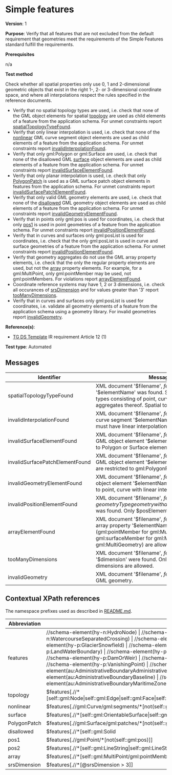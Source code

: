 # Simple features

**Version**: 1

**Purpose**: Verify that all features that are not excluded from the default requirement that geometries meet the requirements of the Simple Features standard fulfill the requirements. 

**Prerequisites**

n/a

**Test method**

Check whether all spatial properties only use 0, 1 and 2-dimensional geometric objects that exist in the right 1-, 2- or 3-dimensional coordinate space, and where all interpolations respect the rules specified in the reference documents.

* Verify that no spatial topology types are used, i.e. check that none of the GML object elements for spatial [topology](#topology) are used as child elements of a feature from the application schema. For unmet constraints report [spatialTopologyTypeFound](#spatialTopologyTypeFound).
* Verify that only linear interpolation is used, i.e. check that none of the [nonlinear](#nonlinear) GML curve segment object elements are used as child elements of a feature from the application schema. For unmet constraints report [invalidInterpolationFound](#invalidInterpolationFound).
* Verify that only gml:Polygon or gml:Surface are used, i.e. check that none of the disallowed GML [surface](#surface) object elements are used as child elements of a feature from the application schema. For unmet constraints report [invalidSurfaceElementFound](#invalidSurfaceElementFound).
* Verify that only planar interpolation is used, i.e. check that only [PolygonPatch](#PolygonPatch) is used as a GML surface patch object elements in features from the application schema. For unmet constraints report [invalidSurfacePatchElementFound](#invalidSurfacePatchElementFound).
* Verify that only valid GML geometry elements are used, i.e. check that none of the [disallowed](#disallowed) GML geometry object elements are used as child elements of a feature from the application schema. For unmet constraints report [invalidGeometryElementFound](#invalidGeometryElementFound).
* Verify that in points only gml:pos is used for coordinates, i.e. check that only [pos1](#pos1) is used in point geometries of a feature from the application schema. For unmet constraints report [invalidPositionElementFound](#invalidPositionElementFound).
* Verify that in curves and surfaces only gml:posList is used for coordinates, i.e. check that the only gml:posList is used in curve and surface geometries of a feature from the application schema. For unmet constraints report [invalidPositionElementFound](#invalidPositionElementFound).
* Verify that geometry aggregates do not use the GML array property elements, i.e. check that the only the regular property elements are used, but not the [array](#array) property elements. For example, for a gml:MultiPoint, only gml:pointMember may be used, not gml:pointMembers. For violations report [arrayElementFound](#arrayElementFound).
* Coordinate reference systems may have 1, 2 or 3 dimensions, i.e. check all occurances of [srsDimension](#srsDimension) and for values greater than '3' report [tooManyDimensions](#tooManyDimensions).
* Verify that in curves and surfaces only gml:posList is used for coordinates, i.e. validate all geometry elements of a feature from the application schema using a geometry library. For invalid geometries report [invalidGeometry](#invalidGeometry).

**Reference(s)**: 

* [TG DS Template](http://inspire.ec.europa.eu/id/ats/data/3.0rc3/schemas/README#ref_TG_DS_tmpl) IR requirement Article 12 (1)

**Test type**: Automated

## Messages

Identifier  |  Message text (parameters start with '$')
---------------------------------------------------------- | -------------------------------------------------------------------------
spatialTopologyTypeFound <a name="spatialTopologyTypeFound"/>  |  XML document '$filename', $featureType '$gmlid': A spatial topology element '$elementName' was found. Spatial properties are limited to the set of geometric types consisting of point, curve with linear interpolation, planar surface, or aggregates thereof. Spatial topology is excluded.
invalidInterpolationFound <a name="invalidInterpolationFound"/>  |  XML document '$filename', $featureType '$gmlid': A curve geometry with an invalid curve segment '$elementName' was found. Curves (standalone or within surfaces) must have linear interpolation (LineString, Curve with LineStringSegment segments).
invalidSurfaceElementFound <a name="invalidSurfaceElementFound"/>  |  XML document '$filename', $featureType '$gmlid': A surface geometry with an invalid GML object element '$elementName' was found. Planar surface types are restricted to Polygon or Surface elements.
invalidSurfacePatchElementFound <a name="invalidSurfacePatchElementFound"/>  |  XML document '$filename', $featureType '$gmlid': A surface geometry with an invalid GML object element '$elementName' for surface patches was found. Surface patches are restricted to gml:PolygonPatch elements.
invalidGeometryElementFound <a name="invalidGeometryElementFound"/>  |  XML document '$filename', $featureType '$gmlid': A geometry with an invalid GML object element '$elementName' was found. Supported geometry types are restricted to point, curve with linear interpolation, planar surface, or aggregates thereof.
invalidPositionElementFound <a name="invalidPositionElementFound"/>  |  XML document '$filename', $featureType '$gmlid': A $geometryType geometry with an invalid GML object element for coordinates '$elementName' was found. Only $posElementName is allowed.
arrayElementFound <a name="arrayElementFound"/>  |  XML document '$filename', $featureType '$gmlid': A geometric aggregate using the array property '$elementName' was found. Only the standard properties (gml:pointMember for gml:MultiPoint, gml:curveMember for gml:MultiCurve, gml:surfaceMember for gml:MultiSurface, and gml:geometryMember for gml:MultiGeometry) are allowed.
tooManyDimensions <a name="tooManyDimensions"/>  |  XML document '$filename', $featureType '$gmlid': Coordinates with a dimension '$dimension' were found. Only coordinate reference systems with 1, 2 or 3 dimensions are allowed.
invalidGeometry <a name="invalidGeometry"/>  |  XML document '$filename', $featureType '$gmlid': The feature geometry is not a valid GML geometry.

## Contextual XPath references

The namespace prefixes used as described in [README.md](http://inspire.ec.europa.eu/id/ats/data/3.0rc3/schemas/README#namespaces).

Abbreviation                                               |  XPath expression
---------------------------------------------------------- | -------------------------------------------------------------------------
features <a name="features"></a>   |  //schema-element(hy-n:HydroNode) \| //schema-element(hy-n:WatercourseLink) \| //schema-element(hy-n:WatercourseLinkSequence) \| //schema-element(hy-n:WatercourseSeparatedCrossing) \| //schema-element(hy-p:Watercourse) \| //schema-element(hy-p:StandingWater) \| //schema-element(hy-p:Wetland) \| //schema-element(hy-p:GlacierSnowfield) \| //schema-element(hy-p:Shore) \| //schema-element(hy-p:DrainageBasin) \| //schema-element(hy-p:RiverBasin) \| //schema-element(hy-p:LandWaterBoundary) \| //schema-element(hy-p:Embankment) \| //schema-element(hy-p:Ford) \| //schema-element(hy-p:Lock) \| //schema-element(hy-p:Sluice) \| //schema-element(hy-p:DamOrWeir) \| //schema-element(hy-p:ShorelineConstruction) \| //schema-element(hy-p:Crossing) \| //schema-element(hy-p:SpringOrSeep) \| //schema-element(hy-p:VanishingPoint) \| //schema-element(hy-p:Rapids) \| //schema-element(hy-p:Falls) \| //schema-element(au:AdministrativeBoundary) \| //schema-element(au:AdministrativeBoundaryAdministrativeUnit) \| //schema-element(au:AdministrativeBoundaryCondominium) \| //schema-element(au:AdministrativeBoundaryBaseline) \| //schema-element(au:AdministrativeBoundaryMaritimeBoundary) \| //schema-element(au:AdministrativeBoundaryMaritimeZone) \| //schema-element(gn:NamedPlace) \| //schema-element(ps:ProtectedSite)
topology <a name="topology"></a>  | $features[.//\*[self::gml:Node\|self::gml:Edge\|self::gml:Face\|self::gml:TopoSolid\|self::gml:TopoPoint\|self::gml:TopoCurve\|self::gml:TopoSurface\|self::gml:TopoVolume\|self::gml:TopoComplex]
nonlinear <a name="nonlinear"></a>  | $features[.//gml:Curve/gml:segments/\*[not(self::gml:LineStringSegment)]]
surface <a name="surface"></a>  | $features[.//\*[self::gml:OrientableSurface\|self::gml:CompositeSurface\|self::gml:PolyhedralSurface\|self::gml:Tin\|self::gml:TriangulatedSurface]]
PolygonPatch <a name="PolygonPatch"></a>  | $features[.//gml:Surface/gml:patches/\*[not(self::gml:PolygonPatch)]]
disallowed <a name="disallowed"></a>  | $features[.//\*[self::gml:Solid|self::gml:MultiSolid\|self::gml:CompositeSolid\|self::gml:CompositeCurve\|self::gml:Grid]]
pos1 <a name="pos1"></a>  | $features[.//gml:Point/\*[not(self::gml:pos)]]
pos2 <a name="pos2"></a>  | $features[.//\*[self::gml:LineString\|self::gml:LineStringSegment\|self::gml:LinearRing]/\*[not(self::gml:posList)]]
array <a name="array"></a>  | $features[.//\*[self::gml:MultiPoint/gml:pointMembers|self::gml:MultiCurve/gml:curveMembers\|self::gml:MultiSurface/gml:surfaceMembers\|self::gml:MultiGeometry/gml:geometryMembers]]
srsDimension <a name="srsDimension"></a>  | $features[.//\*[@srsDimension > 3]]
